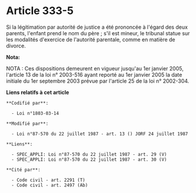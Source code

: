 # Article 333-5

Si la légitimation par autorité de justice a été prononcée à l'égard des deux parents, l'enfant prend le nom du père ; s'il
est mineur, le tribunal statue sur les modalités d'exercice de l'autorité parentale, comme en matière de divorce.

**Nota:**

NOTA : Ces dispositions demeurent en vigueur jusqu'au 1er janvier 2005, l'article 13 de la loi n° 2003-516 ayant reporté au
1er janvier 2005 la date initiale du 1er septembre 2003 prévue par l'article 25 de la loi n° 2002-304.

**Liens relatifs à cet article**

	**Codifié par**:

	  - Loi n°1803-03-14

	**Modifié par**:

	  - Loi n°87-570 du 22 juillet 1987 - art. 13 () JORF 24 juillet 1987

	**Liens**:

	  - SPEC_APPLI: Loi n°87-570 du 22 juillet 1987 - art. 29 (V)
	  - SPEC_APPLI: Loi n°87-570 du 22 juillet 1987 - art. 30 (V)

	**Cité par**:

	  - Code civil - art. 2291 (T)
	  - Code civil - art. 2497 (Ab)
